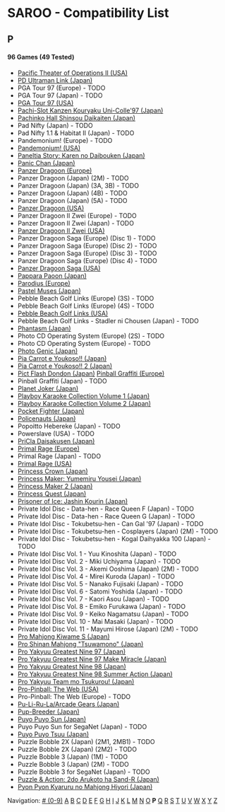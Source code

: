 # SAROO - Compatibility List

## P

#### 96 Games (49 Tested)

- [Pacific Theater of Operations II (USA)](../../../Regions/Retails/USA/T-7604H/01/README.md)
- [PD Ultraman Link (Japan)](../../../Regions/Retails/Japan/T-13304G/01/README.md)
- PGA Tour 97 (Europe) - TODO
- PGA Tour 97 (Japan) - TODO
- [PGA Tour 97 (USA)](../../../Regions/Retails/USA/T-5011H/01/README.md)
- [Pachi-Slot Kanzen Kouryaku Uni-Colle'97 (Japan)](../../../Regions/Retails/Japan/T-36501G/01/README.md)
- [Pachinko Hall Shinsou Daikaiten (Japan)](../../../Regions/Retails/Japan/T-37501G/01/README.md)
- Pad Nifty (Japan) - TODO
- Pad Nifty 1.1 & Habitat II (Japan) - TODO
- Pandemonium! (Europe) - TODO
- [Pandemonium! (USA)](../../../Regions/Retails/USA/T-15914H/01/README.md)
- [Paneltia Story: Karen no Daibouken (Japan)](../../../Regions/Retails/Japan/T-21510G/01/README.md)
- [Panic Chan (Japan)](../../../Regions/Retails/Japan/T-15010G/01/README.md)
- [Panzer Dragoon (Europe)](../../../Regions/Retails/Europe/MK-81009/01/README.md)
- Panzer Dragoon (Japan) (2M) - TODO
- Panzer Dragoon (Japan) (3A, 3B) - TODO
- Panzer Dragoon (Japan) (4B) - TODO
- Panzer Dragoon (Japan) (5A) - TODO
- [Panzer Dragoon (USA)](../../../Regions/Retails/USA/MK-81009/01/README.md)
- Panzer Dragoon II Zwei (Europe) - TODO
- Panzer Dragoon II Zwei (Japan) - TODO
- [Panzer Dragoon II Zwei (USA)](../../../Regions/Retails/USA/MK-81022/01/README.md)
- Panzer Dragoon Saga (Europe) (Disc 1) - TODO
- Panzer Dragoon Saga (Europe) (Disc 2) - TODO
- Panzer Dragoon Saga (Europe) (Disc 3) - TODO
- Panzer Dragoon Saga (Europe) (Disc 4) - TODO
- [Panzer Dragoon Saga (USA)](../../../Regions/Retails/USA/MK-81307/01/README.md)
- [Pappara Paoon (Japan)](../../../Regions/Retails/Japan/23201G/01/README.md)
- [Parodius (Europe)](../../../Regions/Retails/Europe/T-9501H-50/01/README.md)
- [Pastel Muses (Japan)](../../../Regions/Retails/Japan/T-30602G/01/README.md)
- Pebble Beach Golf Links (Europe) (3S) - TODO
- Pebble Beach Golf Links (Europe) (4S) - TODO
- [Pebble Beach Golf Links (USA)](../../../Regions/Retails/USA/MK-81101/01/README.md)
- Pebble Beach Golf Links - Stadler ni Chousen (Japan) - TODO
- [Phantasm (Japan)](../../../Regions/Retails/Japan/T-36001G/01/README.md)
- Photo CD Operating System (Europe) (2S) - TODO
- Photo CD Operating System (Europe) - TODO
- [Photo Genic (Japan)](../../../Regions/Retails/Japan/T-1524G/01/README.md)
- [Pia Carrot e Youkoso!! (Japan)](../../../Regions/Retails/Japan/T-19708G/01/README.md)
- [Pia Carrot e Youkoso!! 2 (Japan)](../../../Regions/Retails/Japan/T-20114G/01/README.md)
- [Pict Flash Dondon (Japan)](../../../Regions/Retails/Japan/T-17811G/01/README.md)
  [Pinball Graffiti (Europe)](../../../Regions/Retails/Europe/T-6011H-50/01/README.md)
- Pinball Graffiti (Japan) - TODO
- [Planet Joker (Japan)](../../../Regions/Retails/Japan/T-18711G/01/README.md)
- [Playboy Karaoke Collection Volume 1 (Japan)](../../../Regions/Retails/Japan/T-2305G/01/README.md)
- [Playboy Karaoke Collection Volume 2 (Japan)](../../../Regions/Retails/Japan/T-2304G/01/README.md)
- [Pocket Fighter (Japan)](../../../Regions/Retails/Japan/T-1230G/01/README.md)
- [Policenauts (Japan)](../../../Regions/Retails/Japan/T-9510G/01/README.md)
- Popoitto Hebereke (Japan) - TODO
- Powerslave (USA) - TODO
- [PriCla Daisakusen (Japan)](../../../Regions/Retails/Japan/T-14409G/01/README.md)
- [Primal Rage (Europe)](../../../Regions/Retails/Europe/T-4802H-50/01/README.md)
- Primal Rage (Japan) - TODO
- [Primal Rage (USA)](../../../Regions/Retails/USA/T-4802H/01/README.md)
- [Princess Crown (Japan)](../../../Regions/Retails/Japan/T-14418G/01/README.md)
- [Princess Maker: Yumemiru Yousei (Japan)](../../../Regions/Retails/Japan/T-35101G/01/README.md)
- [Princess Maker 2 (Japan)](../../../Regions/Retails/Japan/T-5201G/01/README.md)
- [Princess Quest (Japan)](../../../Regions/Retails/Japan/T-24604G/01/README.md)
- [Prisoner of Ice: Jashin Kourin (Japan)](../../../Regions/Retails/Japan/T-26112G/01/README.md)
- Private Idol Disc - Data-hen - Race Queen F (Japan) - TODO
- Private Idol Disc - Data-hen - Race Queen G (Japan) - TODO
- Private Idol Disc - Tokubetsu-hen - Can Gal '97 (Japan) - TODO
- Private Idol Disc - Tokubetsu-hen - Cosplayers (Japan) (2M) - TODO
- Private Idol Disc - Tokubetsu-hen - Kogal Daihyakka 100 (Japan) - TODO
- Private Idol Disc Vol. 1 - Yuu Kinoshita (Japan) - TODO
- Private Idol Disc Vol. 2 - Miki Uchiyama (Japan) - TODO
- Private Idol Disc Vol. 3 - Akemi Ooshima (Japan) (2M) - TODO
- Private Idol Disc Vol. 4 - Mirei Kuroda (Japan) - TODO
- Private Idol Disc Vol. 5 - Nanako Fujisaki (Japan) - TODO
- Private Idol Disc Vol. 6 - Satomi Yoshida (Japan) - TODO
- Private Idol Disc Vol. 7 - Kaori Asou (Japan) - TODO
- Private Idol Disc Vol. 8 - Emiko Furukawa (Japan) - TODO
- Private Idol Disc Vol. 9 - Keiko Nagamatsu (Japan) - TODO
- Private Idol Disc Vol. 10 - Mai Masaki (Japan) - TODO
- Private Idol Disc Vol. 11 - Mayumi Hirose (Japan) (2M) - TODO
- [Pro Mahjong Kiwame S (Japan)](../../../Regions/Retails/Japan/T-16801G/01/README.md)
- [Pro Shinan Mahjong "Tsuwamono" (Japan)](../../../Regions/Retails/Japan/T-38501G/01/README.md)
- [Pro Yakyuu Greatest Nine 97 (Japan)](../../../Regions/Retails/Japan/GS-9139/01/README.md)
- [Pro Yakyuu Greatest Nine 97 Make Miracle (Japan)](../../../Regions/Retails/Japan/GS-9171/01/README.md)
- [Pro Yakyuu Greatest Nine 98 (Japan)](../../../Regions/Retails/Japan/GS-9185/01/README.md)
- [Pro Yakyuu Greatest Nine 98 Summer Action (Japan)](../../../Regions/Retails/Japan/GS-9202/01/README.md)
- [Pro Yakyuu Team mo Tsukurou! (Japan)](../../../Regions/Retails/Japan/GS-9165/01/README.md)
- [Pro-Pinball: The Web (USA)](../../../Regions/Retails/USA/T-12520H/01/README.md)
- Pro-Pinball: The Web (Europe) - TODO
- [Pu-Li-Ru-La/Arcade Gears (Japan)](../../../Regions/Retails/Japan/T-26106G/01/README.md)
- [Pup-Breeder (Japan)](../../../Regions/Retails/Japan/T-29301G/01/README.md)
- [Puyo Puyo Sun (Japan)](../../../Regions/Retails/Japan/T-6603G/01/README.md)
- Puyo Puyo Sun for SegaNet (Japan) - TODO
- [Puyo Puyo Tsuu (Japan)](../../../Regions/Retails/Japan/T-6601G/01/README.md)
- Puzzle Bobble 2X (Japan) (2M1, 2MB1) - TODO
- Puzzle Bobble 2X (Japan) (2M2) - TODO
- Puzzle Bobble 3 (Japan) (1M) - TODO
- Puzzle Bobble 3 (Japan) (2M) - TODO
- Puzzle Bobble 3 for SegaNet (Japan) - TODO
- [Puzzle & Action: 2do Arukoto ha Sand-R (Japan)](../../../Regions/Retails/Japan/T-6802G/01/README.md)
- [Pyon Pyon Kyaruru no Mahjong Hiyori (Japan)](../../../Regions/Retails/Japan/T-31101G/01/README.md)

Navigation:
[# (0-9)](./09.md) [A](./A.md) [B](./B.md) [C](./C.md) [D](./D.md) [E](./E.md) [F](./F.md) [G](./G.md) [H](./H.md) [I](./I.md) [J](./J.md) [K](./K.md) [L](./L.md) [M](./M.md) [N](./N.md) [O](./O.md) **P** [Q](./Q.md) [R](./R.md) [S](./S.md) [T](./T.md) [U](./U.md) [V](./V.md) [W](./W.md) [X](./X.md) [Y](./Y.md) [Z](./Z.md)
